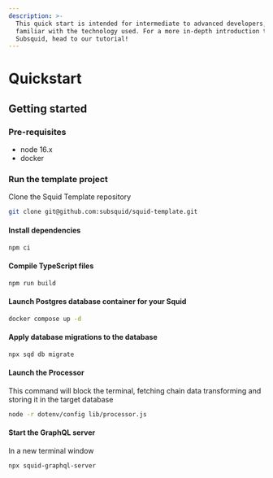 ```yaml
---
description: >-
  This quick start is intended for intermediate to advanced developers, already
  familiar with the technology used. For a more in-depth introduction to
  Subsquid, head to our tutorial!
---
```


# Quickstart

## Getting started

### Pre-requisites

* node 16.x
* docker

### Run the template project

Clone the Squid Template repository

```bash
git clone git@github.com:subsquid/squid-template.git
```

#### Install dependencies

```bash
npm ci
```

#### Compile TypeScript files

```bash
npm run build
```

#### Launch Postgres database container for your Squid

```bash
docker compose up -d
```

#### Apply database migrations to the database

```bash
npx sqd db migrate
```

#### Launch the Processor

This command will block the terminal, fetching chain data transforming and storing it in the target database

```bash
node -r dotenv/config lib/processor.js
```

#### Start the GraphQL server

In a new terminal window

```bash
npx squid-graphql-server
```
